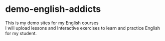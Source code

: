 # demo-english-addicts
This is my demo sites for my English courses<br>
I will upload lessons and Interactive exercises to learn and practice English for my student.
